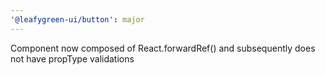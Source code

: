 ```yaml
---
'@leafygreen-ui/button': major
---
```


Component now composed of React.forwardRef() and subsequently does not have propType validations
